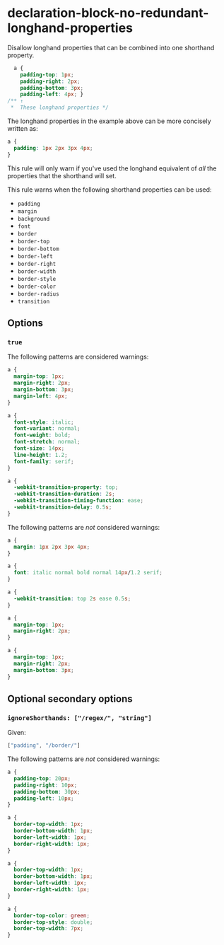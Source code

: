 # declaration-block-no-redundant-longhand-properties

Disallow longhand properties that can be combined into one shorthand property.

```css
  a {
    padding-top: 1px;
    padding-right: 2px;
    padding-bottom: 3px;
    padding-left: 4px; }
/** ↑
 *  These longhand properties */
```

The longhand properties in the example above can be more concisely written as:

```css
a {
  padding: 1px 2px 3px 4px;
}
```

This rule will only warn if you've used the longhand equivalent of *all* the properties that the shorthand will set.

This rule warns when the following shorthand properties can be used:

-   `padding`
-   `margin`
-   `background`
-   `font`
-   `border`
-   `border-top`
-   `border-bottom`
-   `border-left`
-   `border-right`
-   `border-width`
-   `border-style`
-   `border-color`
-   `border-radius`
-   `transition`

## Options

### `true`

The following patterns are considered warnings:

```css
a {
  margin-top: 1px;
  margin-right: 2px;
  margin-bottom: 3px;
  margin-left: 4px;
}
```

```css
a {
  font-style: italic;
  font-variant: normal;
  font-weight: bold;
  font-stretch: normal;
  font-size: 14px;
  line-height: 1.2;
  font-family: serif;
}
```

```css
a {
  -webkit-transition-property: top;
  -webkit-transition-duration: 2s;  
  -webkit-transition-timing-function: ease;
  -webkit-transition-delay: 0.5s;
}
```

The following patterns are *not* considered warnings:

```css
a {
  margin: 1px 2px 3px 4px;
}
```

```css
a {
  font: italic normal bold normal 14px/1.2 serif;
}
```

```css
a {
  -webkit-transition: top 2s ease 0.5s;
}
```

```css
a {
  margin-top: 1px;
  margin-right: 2px;
}
```

```css
a {
  margin-top: 1px;
  margin-right: 2px;
  margin-bottom: 3px;
}
```

## Optional secondary options

### `ignoreShorthands: ["/regex/", "string"]`

Given:

```js
["padding", "/border/"]
```

The following patterns are *not* considered warnings:

```css
a {
  padding-top: 20px;
  padding-right: 10px;
  padding-bottom: 30px;
  padding-left: 10px;
}
```

```css
a {
  border-top-width: 1px;
  border-bottom-width: 1px;
  border-left-width: 1px;
  border-right-width: 1px;
}
```

```css
a {
  border-top-width: 1px;
  border-bottom-width: 1px;
  border-left-width: 1px;
  border-right-width: 1px;
}
```

```css
a {
  border-top-color: green;
  border-top-style: double;
  border-top-width: 7px;
}
```
